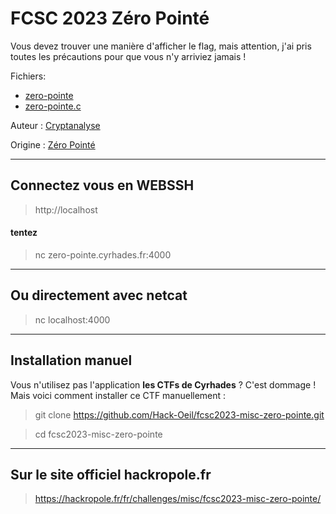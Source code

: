 # FCSC 2023 Zéro Pointé

Vous devez trouver une manière d'afficher le flag, mais attention, 
j'ai pris toutes les précautions pour que vous n'y arriviez jamais !


Fichiers:
- [zero-pointe](zero-pointe)
- [zero-pointe.c](zero-pointe.c)


Auteur : [Cryptanalyse](https://twitter.com/Cryptanalyse)


Origine : [Zéro Pointé](https://hackropole.fr/fr/challenges/misc/fcsc2023-misc-zero-pointe/)


-----------

## Connectez vous en WEBSSH
> http://localhost

#### tentez 
> nc zero-pointe.cyrhades.fr:4000

-----------

## Ou directement avec netcat
> nc localhost:4000


-----------


## Installation manuel
Vous n'utilisez pas l'application **les CTFs de Cyrhades** ? C'est dommage !
Mais voici comment installer ce CTF manuellement :

> git clone https://github.com/Hack-Oeil/fcsc2023-misc-zero-pointe.git

> cd fcsc2023-misc-zero-pointe


-----------


## Sur le site officiel hackropole.fr
> https://hackropole.fr/fr/challenges/misc/fcsc2023-misc-zero-pointe/
